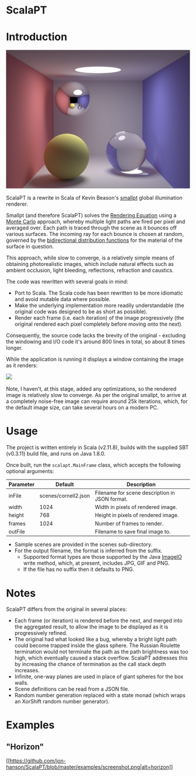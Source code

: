ScalaPT
============

# Introduction

![Screenshot](https://github.com/jon-hanson/ScalaPT/blob/master/examples/cornell2.png)

ScalaPT is a rewrite in Scala of Kevin Beason's [smallpt](http://www.kevinbeason.com/smallpt/) global illumination renderer.

Smallpt (and therefore ScalaPT) solves the [Rendering Equation](https://en.wikipedia.org/wiki/Rendering_equation)
using a [Monte Carlo](https://en.wikipedia.org/wiki/Monte_Carlo_method) approach,
whereby multiple light paths are fired per pixel and averaged over.
Each path is traced through the scene as it bounces off various surfaces.
The incoming ray for each bounce is chosen at random,
governed by the [bidirectional distribution functions](https://en.wikipedia.org/wiki/Bidirectional_scattering_distribution_function)
for the material of the surface in question.

This approach, while slow to converge,
is a relatively simple means of obtaining photorealistic images,
which include natural effects such as ambient occlusion, light bleeding,
reflections, refraction and caustics.

The code was rewritten with several goals in mind:

* Port to Scala. The Scala code has been rewritten to be more idiomatic and avoid mutable data where possible.
* Make the underlying implementation more readily understandable (the original code was designed to be as short as possible).
* Render each frame (i.e. each iteration) of the image progressively (the original rendered each pixel completely before moving onto the next).

Consequently, the source code lacks the brevity of the original - excluding the windowing and I/O code it's around 800 lines in total, so about 8 times longer.

While the application is running it displays a window containing the image as it renders:

<img src="https://github.com/jon-hanson/ScalaPT/blob/master/examples/screenshot.png" width="257"/>

Note, I haven't, at this stage, added any optimizations, so the rendered image is relatively slow to converge.
As per the original smallpt, to arrive at a completely noise-free image can require around 25k iterations,
which, for the default image size, can take several hours on a modern PC.

# Usage

The project is written entirely in Scala (v2.11.8), builds with the supplied SBT (v0.3.11) build file, and runs on Java 1.8.0.

Once built, run the `scalapt.MainFrame` class, which accepts the following optional arguments:

Parameter | Default | Description
----|----|----
inFile | scenes/cornell2.json | Filename for scene description in JSON format.
width | 1024 | Width in pixels of rendered image.
height | 768 | Height in pixels of rendered image.
frames | 1024 | Number of frames to render.
outFile | | Filename to save final image to.

* Sample scenes are provided in the scenes sub-directory.
* For the output filename, the format is inferred from the suffix.
  * Supported format types are those supported by the Java [ImageIO](https://docs.oracle.com/javase/8/docs/api/javax/imageio/ImageIO.html) write method,
which, at present, includes JPG, GIF and PNG.
  * If the file has no suffix then it defaults to PNG.

# Notes

ScalaPT differs from the original in several places:

* Each frame (or iteration) is rendered before the next, and merged into the aggregated result, to allow the image to be displayed as it is progressively refined.
* The original had what looked like a bug, whereby a bright light path could become trapped inside the glass sphere. The Russian Roulette termination would not terminate the path as the path brightness was too high, which eventually caused a stack overflow. ScalaPT addresses this by increasing the chance of termination as the call stack depth increases.
* Infinite, one-way planes are used in place of giant spheres for the box walls.
* Scene definitions can be read from a JSON file.
* Random number generation replaced with a state monad (which wraps an XorShift random number generator).

# Examples

## "Horizon"

[[https://github.com/jon-hanson/ScalaPT/blob/master/examples/screenshot.png|alt=horizon]]
